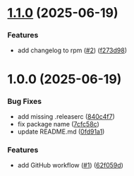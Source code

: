 # [1.1.0](https://github.com/adlerre/nagios-netgear/compare/v1.0.0...v1.1.0) (2025-06-19)


### Features

* add changelog to rpm ([#2](https://github.com/adlerre/nagios-netgear/issues/2)) ([f273d98](https://github.com/adlerre/nagios-netgear/commit/f273d985c93c54ffaaa1228475387e796eef27a1))

# 1.0.0 (2025-06-19)


### Bug Fixes

* add missing .releaserc ([840c4f7](https://github.com/adlerre/nagios-netgear/commit/840c4f76e6c1626f97238c729f77e17ba5b1ddf5))
* fix package name ([7cfc58c](https://github.com/adlerre/nagios-netgear/commit/7cfc58c5f1f00d85325cf85697ffd690f72e9947))
* update README.md ([0fd91a1](https://github.com/adlerre/nagios-netgear/commit/0fd91a18e44ccd4499d920ba3fc6dd2b0ccb3aae))


### Features

* add GitHub workflow ([#1](https://github.com/adlerre/nagios-netgear/issues/1)) ([62f059d](https://github.com/adlerre/nagios-netgear/commit/62f059d287a8a1282fa722b5b8413543b6f05253))
